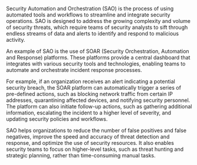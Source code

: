 

Security Automation and Orchestration (SAO) is the process of using automated tools and workflows to streamline and integrate security operations. SAO is designed to address the growing complexity and volume of security threats, which require teams of security analysts to sift through endless streams of data and alerts to identify and respond to malicious activity.

An example of SAO is the use of SOAR (Security Orchestration, Automation and Response) platforms. These platforms provide a central dashboard that integrates with various security tools and technologies, enabling teams to automate and orchestrate incident response processes.

For example, if an organization receives an alert indicating a potential security breach, the SOAR platform can automatically trigger a series of pre-defined actions, such as blocking network traffic from certain IP addresses, quarantining affected devices, and notifying security personnel. The platform can also initiate follow-up actions, such as gathering additional information, escalating the incident to a higher level of severity, and updating security policies and workflows.

SAO helps organizations to reduce the number of false positives and false negatives, improve the speed and accuracy of threat detection and response, and optimize the use of security resources. It also enables security teams to focus on higher-level tasks, such as threat hunting and strategic planning, rather than time-consuming manual tasks.